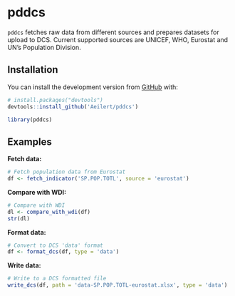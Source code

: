 
<!-- README.md is generated from README.Rmd. Please edit that file -->

# pddcs

<!-- badges: start -->
<!-- badges: end -->

`pddcs` fetches raw data from different sources and prepares datasets
for upload to DCS. Current supported sources are UNICEF, WHO, Eurostat
and UN’s Population Division.

## Installation

You can install the development version from
[GitHub](https://github.com/) with:

``` r
# install.packages("devtools")
devtools::install_github('Aeilert/pddcs')
```

``` r
library(pddcs)
```

## Examples

**Fetch data:**

``` r
# Fetch population data from Eurostat
df <- fetch_indicator('SP.POP.TOTL', source = 'eurostat')
```

**Compare with WDI:**

``` r
# Compare with WDI
dl <- compare_with_wdi(df)
str(dl)
```

**Format data:**

``` r
# Convert to DCS 'data' format 
df <- format_dcs(df, type = 'data')
```

**Write data:**

``` r
# Write to a DCS formatted file  
write_dcs(df, path = 'data-SP.POP.TOTL-eurostat.xlsx', type = 'data')
```
